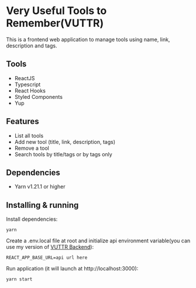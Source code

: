 # Very Useful Tools to Remember(VUTTR)

This is a frontend web application to manage tools using name, link, description and tags.

## Tools

 - ReactJS
 - Typescript
 - React Hooks
 - Styled Components
 - Yup

## Features

 - List all tools
 - Add new tool (title, link, description, tags)
 - Remove a tool
 - Search tools by title/tags or by tags only

## Dependencies

 - Yarn v1.21.1 or higher
 
## Installing & running

Install dependencies:
```
yarn 
```

Create a .env.local file at root and initialize api environment variable(you can use my version of [VUTTR Backend](https://github.com/LuizAlexandreSilva/vuttr-backend/)):
```
REACT_APP_BASE_URL=api url here
```

Run application (it will launch at http://localhost:3000):
```
yarn start
```
